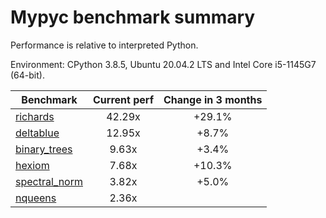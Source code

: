 # Mypyc benchmark summary

Performance is relative to interpreted Python.

Environment: CPython 3.8.5, Ubuntu 20.04.2 LTS and Intel Core i5-1145G7 (64-bit).

| Benchmark | Current perf | Change in 3 months |
| --- | :---: | :---: |
| [richards](benchmarks/richards.md) | 42.29x | +29.1% |
| [deltablue](benchmarks/deltablue.md) | 12.95x | +8.7% |
| [binary_trees](benchmarks/binary_trees.md) | 9.63x | +3.4% |
| [hexiom](benchmarks/hexiom.md) | 7.68x | +10.3% |
| [spectral_norm](benchmarks/spectral_norm.md) | 3.82x | +5.0% |
| [nqueens](benchmarks/nqueens.md) | 2.36x |  |
